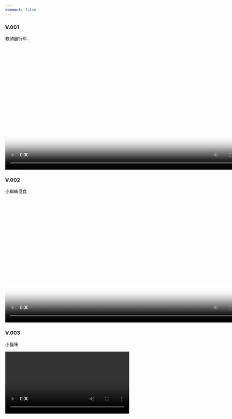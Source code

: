 ```yaml
---
comment: false
---
```


### V.001  

教骑自行车...

<video id="video" controls="" preload="no" 
        width="800px"
        poster="https://beer-1256523277.cos.ap-shanghai.myqcloud.com/beer/blog/20190609_bike.png">
      <source id="mp4" src="https://beer-1256523277.cos.ap-shanghai.myqcloud.com/beer/blog/20190609_bike.mp4" type="video/mp4">
</video>

### V.002

小蜘蛛觅食


<video id="video" controls="" preload="no" 
        width="800px"
        poster="https://beer-1256523277.cos.ap-shanghai.myqcloud.com/20190621230120_eca9df476c7e09f5ab41ab5b865a5ff2.png">
      <source id="mp4" src="https://beer-1256523277.cos.ap-shanghai.myqcloud.com/beer/vlog/%E8%9C%98%E8%9B%9B%E8%A7%85%E9%A3%9F.mp4" type="video/mp4">
</video>

### V.003

小猫咪


<video id="video" controls="" preload="no" 
        width="400px">
      <source id="mp4" src="https://beer-1256523277.cos.ap-shanghai.myqcloud.com/beer/blog/2ed417e30142d936f4d82651f5d37582.mp4" type="video/mp4">
</video>


